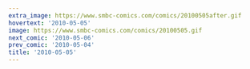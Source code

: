 ```yaml
---
extra_image: https://www.smbc-comics.com/comics/20100505after.gif
hovertext: '2010-05-05'
image: https://www.smbc-comics.com/comics/20100505.gif
next_comic: '2010-05-06'
prev_comic: '2010-05-04'
title: '2010-05-05'
---
```


